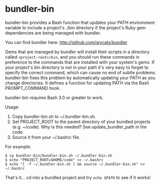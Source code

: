 bundler-bin
===========

bundler-bin provides a Bash function that updates your PATH environment
variable to include a project's ./bin directory if the project's Ruby gem
dependencies are being managed with bundler.

You can find bundler here: http://github.com/wycats/bundler

Gems that are managed by bundler will install their scripts in a directory
called `<project-root>/bin`, and you should run these commands in preference
to the commands that are installed with your system's gems. If your
project's bin directory is not in your path it's very easy to forget to
specify the correct command, which can cause no end of subtle problems.
bundler-bin fixes this problem by automatically updating your PATH as you
change directories. It defines a function for updating PATH via the Bash
PROMPT_COMMAND hook.

bundler-bin requires Bash 3.0 or greater to work.

Usage:

 1. Copy bundler-bin.sh to ~/.bundler-bin.sh.
 2. Set PROJECT_ROOT to the parent directory of your bundled projects
    (e.g. ~/code). Why is this needed? See update_bundler_path in the code.
 3. Source it from your ~/.bashrc file.

For example:

    $ cp bundler-bin/bundler-bin.sh ~/.bundler-bin.sh
    $ echo "PROJECT_ROOT=$HOME/code" >> ~/.bashrc
    $ echo "[ -f ~/.bundler-bin.sh ] && source ~/.bundler-bin.sh" >> ~/.bashrc

That's it... cd into a bundled project and try `echo $PATH` to see if
it works!
